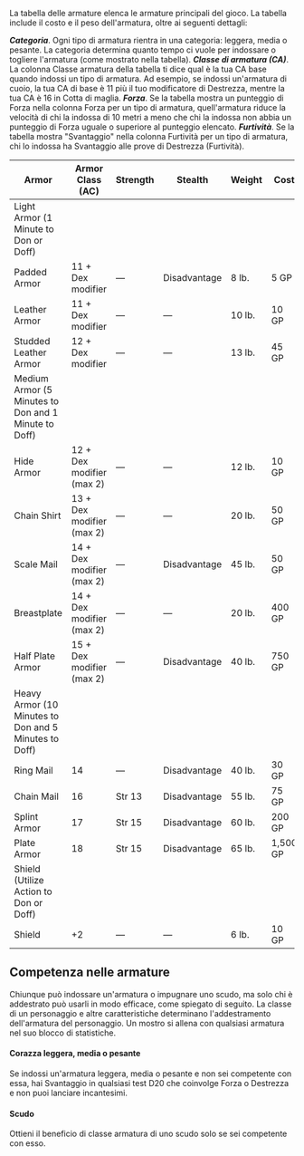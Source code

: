 La tabella delle armature elenca le armature principali del gioco. La tabella include il costo e il peso dell'armatura, oltre ai seguenti dettagli:

***Categoria***. Ogni tipo di armatura rientra in una categoria: leggera, media o pesante. La categoria determina quanto tempo ci vuole per indossare o togliere l'armatura (come mostrato nella tabella).
***Classe di armatura (CA)***. La colonna Classe armatura della tabella ti dice qual è la tua CA base quando indossi un tipo di armatura. Ad esempio, se indossi un'armatura di cuoio, la tua CA di base è 11 più il tuo modificatore di Destrezza, mentre la tua CA è 16 in Cotta di maglia.
***Forza***. Se la tabella mostra un punteggio di Forza nella colonna Forza per un tipo di armatura, quell'armatura riduce la velocità di chi la indossa di 10 metri a meno che chi la indossa non abbia un punteggio di Forza uguale o superiore al punteggio elencato.
***Furtività***. Se la tabella mostra "Svantaggio" nella colonna Furtività per un tipo di armatura, chi lo indossa ha Svantaggio alle prove di Destrezza (Furtività).

| Armor                                                 | Armor Class (AC)          | Strength | Stealth      | Weight | Cost     |
|-------------------------------------------------------|---------------------------|----------|--------------|--------|----------|
| Light Armor (1 Minute to Don or Doff)                 |
| Padded Armor                                          | 11 + Dex modifier         | —        | Disadvantage | 8 lb.  | 5 GP     |
| Leather Armor                                         | 11 + Dex modifier         | —        | —            | 10 lb. | 10 GP    |
| Studded Leather Armor                                 | 12 + Dex modifier         | —        | —            | 13 lb. | 45 GP    |
| Medium Armor (5 Minutes to Don and 1 Minute to Doff)  |
| Hide Armor                                            | 12 + Dex modifier (max 2) | —        | —            | 12 lb. | 10 GP    |
| Chain Shirt                                           | 13 + Dex modifier (max 2) | —        | —            | 20 lb. | 50 GP    |
| Scale Mail                                            | 14 + Dex modifier (max 2) | —        | Disadvantage | 45 lb. | 50 GP    |
| Breastplate                                           | 14 + Dex modifier (max 2) | —        | —            | 20 lb. | 400 GP   |
| Half Plate Armor                                      | 15 + Dex modifier (max 2) | —        | Disadvantage | 40 lb. | 750 GP   |
| Heavy Armor (10 Minutes to Don and 5 Minutes to Doff) |
| Ring Mail                                             | 14                        | —        | Disadvantage | 40 lb. | 30 GP    |
| Chain Mail                                            | 16                        | Str 13   | Disadvantage | 55 lb. | 75 GP    |
| Splint Armor                                          | 17                        | Str 15   | Disadvantage | 60 lb. | 200 GP   |
| Plate Armor                                           | 18                        | Str 15   | Disadvantage | 65 lb. | 1,500 GP |
| Shield (Utilize Action to Don or Doff)                |
| Shield                                                | +2                        | —        | —            | 6 lb.  | 10 GP    |
## Competenza nelle armature
Chiunque può indossare un'armatura o impugnare uno scudo, ma solo chi è addestrato può usarli in modo efficace, come spiegato di seguito. La classe di un personaggio e altre caratteristiche determinano l'addestramento dell'armatura del personaggio. Un mostro si allena con qualsiasi armatura nel suo blocco di statistiche.

#### Corazza leggera, media o pesante
Se indossi un'armatura leggera, media o pesante e non sei competente con essa, hai Svantaggio in qualsiasi test D20 che coinvolge Forza o Destrezza e non puoi lanciare incantesimi.

#### Scudo
Ottieni il beneficio di classe armatura di uno scudo solo se sei competente con esso.